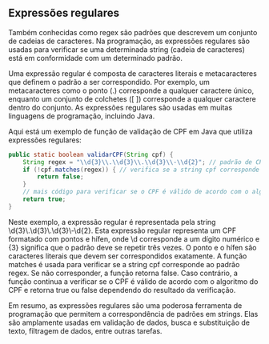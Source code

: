 ## Expressões regulares

 Também conhecidas como regex são padrões que descrevem um conjunto de cadeias de caracteres. Na programação, as expressões regulares são usadas para verificar se uma determinada string (cadeia de caracteres) está em conformidade com um determinado padrão.

Uma expressão regular é composta de caracteres literais e metacaracteres que definem o padrão a ser correspondido. Por exemplo, um metacaracteres como o ponto (.) corresponde a qualquer caractere único, enquanto um conjunto de colchetes ([ ]) corresponde a qualquer caractere dentro do conjunto. As expressões regulares são usadas em muitas linguagens de programação, incluindo Java.

Aqui está um exemplo de função de validação de CPF em Java que utiliza expressões regulares:

```Java
public static boolean validarCPF(String cpf) {
    String regex = "\\d{3}\\.\\d{3}\\.\\d{3}\\-\\d{2}"; // padrão de CPF com pontos e hífen
    if (!cpf.matches(regex)) { // verifica se a string cpf corresponde ao padrão regex
        return false;
    }
    // mais código para verificar se o CPF é válido de acordo com o algoritmo do CPF
    return true;
}
```
Neste exemplo, a expressão regular é representada pela string \\d{3}\\.\\d{3}\\.\\d{3}\\-\\d{2}. Esta expressão regular representa um CPF formatado com pontos e hífen, onde \d corresponde a um dígito numérico e {3} significa que o padrão deve se repetir três vezes. O ponto e o hífen são caracteres literais que devem ser correspondidos exatamente. A função matches é usada para verificar se a string cpf corresponde ao padrão regex. Se não corresponder, a função retorna false. Caso contrário, a função continua a verificar se o CPF é válido de acordo com o algoritmo do CPF e retorna true ou false dependendo do resultado da verificação.

Em resumo, as expressões regulares são uma poderosa ferramenta de programação que permitem a correspondência de padrões em strings. Elas são amplamente usadas em validação de dados, busca e substituição de texto, filtragem de dados, entre outras tarefas.